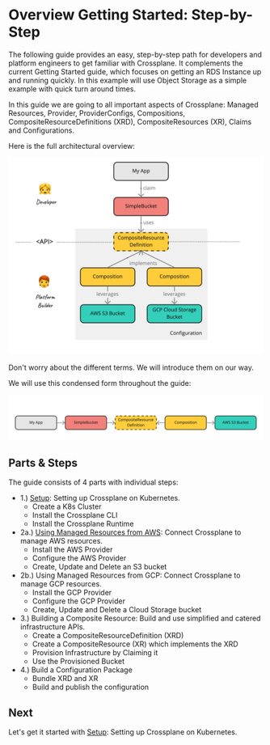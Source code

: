 # Overview Getting Started: Step-by-Step

The following guide provides an easy, step-by-step path for developers and platform engineers to get familiar with Crossplane. It complements the current Getting Started guide, which focuses on getting an RDS Instance up and running quickly. In this example will use Object Storage as a simple example with quick turn around times.

In this guide we are going to all important aspects of Crossplane: Managed Resources, Provider, ProviderConfigs, Compositions, CompositeResourceDefinitions (XRD), CompositeResources (XR), Claims and Configurations. 

Here is the full architectural overview: 

![architecture-overview](00-architecture-overview.jpg)

Don't worry about the different terms. We will introduce them on our way.

We will use this condensed form throughout the guide: 

![architecture-overview-condensed](architecture-all.jpg)

## Parts & Steps

The guide consists of 4 parts with individual steps:

* 1.) [Setup](01-setup.md): Setting up Crossplane on Kubernetes.
    * Create a K8s Cluster
    * Install the Crossplane CLI
    * Install the Crossplane Runtime
* 2a.) [Using Managed Resources from AWS](02a-managed-resources-aws.md): Connect Crossplane to manage AWS resources.
    * Install the AWS Provider 
    * Configure the AWS Provider
    * Create, Update and Delete an S3 bucket
* 2b.) Using Managed Resources from GCP: Connect Crossplane to manage GCP resources.
    * Install the GCP Provider 
    * Configure the GCP Provider
    * Create, Update and Delete a Cloud Storage bucket
* 3.) Building a Composite Resource: Build and use simplified and catered infrastructure APIs.
    * Create a CompositeResourceDefinition (XRD)
    * Create a CompositeResource (XR) which implements the XRD
    * Provision Infrastructure by Claiming it
    * Use the Provisioned Bucket 
* 4.) Build a Configuration Package
    * Bundle XRD and XR
    * Build and publish the configuration

## Next

Let's get it started with [Setup](01-setup.md): Setting up Crossplane on Kubernetes.